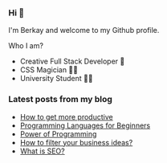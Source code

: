 ### Hi 👋

I'm Berkay and welcome to my Github profile.

Who I am?

- Creative Full Stack Developer 🎒
- CSS Magician 🧙‍♂️
- University Student 👨‍🎓

### Latest posts from my blog

<!-- BLOG-POST-LIST:START -->
- [How to get more productive](https://berkaycubuk.com/how-to-get-more-productive/)
- [Programming Languages for Beginners](https://berkaycubuk.com/programming-languages-for-beginners/)
- [Power of Programming](https://berkaycubuk.com/power-of-programming/)
- [How to filter your business ideas?](https://berkaycubuk.com/how-to-filter-your-business-ideas/)
- [What is SEO?](https://berkaycubuk.com/what-is-seo/)
<!-- BLOG-POST-LIST:END -->
